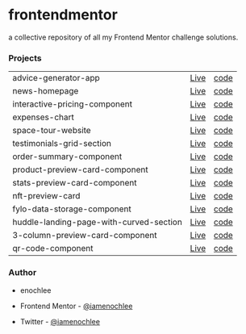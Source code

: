 # frontendmentor

a collective repository of all my Frontend Mentor challenge solutions.

### Projects

|                                         |                                                                                                                   |                                                                                                              |
| --------------------------------------- | ----------------------------------------------------------------------------------------------------------------- | ------------------------------------------------------------------------------------------------------------ |
| advice-generator-app                    | [Live](https://iamenochlee.github.io/frontendmentor/advice-generator-app/)                                        | [code](https://github.com/iamenochlee/frontendmentor/tree/master/advice-generator-app)                       |
| news-homepage                           | [Live](https://iamenochlee.github.io/frontendmentor/news-homepage-main/)                                          | [code](https://github.com/iamenochlee/frontendmentor/tree/master/news-homepage-main)                         |
| interactive-pricing-component           | [Live](https://iamenochlee.github.io/frontendmentor/interactive-pricing-component-main/)                          | [code](https://github.com/iamenochlee/frontendmentor/tree/master/interactive-pricing-component-main)         |
| expenses-chart                          | [Live](https://expenses-chart-psi.vercel.app/)                                                                    | [code](https://github.com/iamenochlee/frontendmentor/tree/master/expenses-chart)                             |
| space-tour-website                      | [Live](https://frontendmentor-five-omega.vercel.app/)                                                             | [code](https://github.com/iamenochlee/frontendmentor/tree/master/space-tour-website)                         |
| testimonials-grid-section               | [Live](https://iamenochlee.github.io/frontendmentor/testimonials-grid-section-main/)                              | [code](https://github.com/iamenochlee/frontendmentor/testimonials-grid-section-main)                         |
| order-summary-component                 | [Live](https://iamenochlee.github.io/frontendmentor/order-summary-component-main/)                                | [code](https://github.com/iamenochlee/frontendmentor/order-summary-component-main)                           |
| product-preview-card-component          | [Live](https://iamenochlee.github.io/frontendmentor/product-preview-card-component-main/)                         | [code](https://github.com/iamenochlee/frontendmentor/product-preview-card-component-main)                    |
| stats-preview-card-component            | [Live](https://iamenochlee.github.io/frontendmentor/stats-preview-card-component-main/)                           | [code](https://github.com/iamenochlee/frontendmentor/tree/master/stats-preview-card-component-main)          |
| nft-preview-card                        | [Live](https://iamenochlee.github.io/frontendmentor/nft-preview-card-component/)                                  | [code](https://github.com/iamenochlee/frontendmentor/nft-preview-card-component)                             |
| fylo-data-storage-component             | [Live](https://iamenochlee.github.io/frontendmentor/fylo-data-storage-component-master/)                          | [code](https://github.com/iamenochlee/frontendmentor/tree/master/fylo-data-storage-component-master)         |
| huddle-landing-page-with-curved-section | [Live](https://github.com/iamenochlee/frontendmentor/tree/master/huddle-landing-page-with-curved-sections-master) | [code](https://github.com/iamenochlee/frontendmentor/master/huddle-landing-page-with-curved-sections-master) |
| 3-column-preview-card-component         | [Live](https://iamenochlee.github.io/frontendmentor/3-column-preview-card-component-main/)                        | [code](https://github.com/iamenochlee/frontendmentor/3-column-preview-card-component-main)                   |
| qr-code-component                       | [Live](https://iamenochlee.github.io/frontendmentor/qr-code-component-main/)                                      | [code](https://github.com/iamenochlee/frontendmentor/tree/master/qr-code-component-main)                     |

### Author

- enochlee

- Frontend Mentor - [@iamenochlee](https://www.frontendmentor.io/profile/iamenochlee)
- Twitter - [@iamenochlee](https://twitter.com/iamenochlee)
